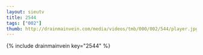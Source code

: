 ```yaml
--- 
layout: sieutv
title: 2544
tags: ["002"]
thumb: http://drainmainvein.com/media/videos/tmb/000/002/544/player.jpg
---
```

{% include drainmainvein key="2544" %} 
